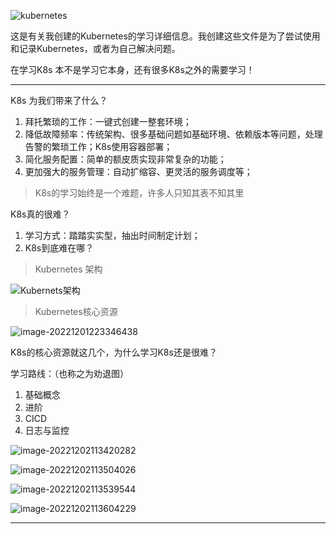  ![kubernetes](images/kubernetes.png)

这是有关我创建的Kubernetes的学习详细信息。我创建这些文件是为了尝试使用和记录Kubernetes，或者为自己解决问题。

在学习K8s 本不是学习它本身，还有很多K8s之外的需要学习！

---

K8s 为我们带来了什么？

1. 拜托繁琐的工作：一键式创建一整套环境；
2. 降低故障频率：传统架构、很多基础问题如基础环境、依赖版本等问题，处理告警的繁琐工作；K8s使用容器部署；
3. 简化服务配置：简单的额皮质实现非常复杂的功能；
4. 更加强大的服务管理：自动扩缩容、更灵活的服务调度等；

> K8s的学习始终是一个难题，许多人只知其表不知其里

K8s真的很难？

1. 学习方式：踏踏实实型，抽出时间制定计划；
2. K8s到底难在哪？

> Kubernetes 架构

![Kubernets架构](images/Kubernets架构.png) 

> Kubernetes核心资源

  ![image-20221201223346438](images/image-20221201223346438.png)

K8s的核心资源就这几个，为什么学习K8s还是很难？



学习路线：（也称之为劝退图）

1. 基础概念
2. 进阶
3. CICD
4. 日志与监控

 ![image-20221202113420282](images/image-20221202113420282.png)

 ![image-20221202113504026](images/image-20221202113504026.png)



 ![image-20221202113539544](images/image-20221202113539544.png)

 ![image-20221202113604229](images/image-20221202113604229.png)

---





































